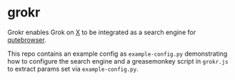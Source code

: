 # grokr
Grokr enables Grok on [X](https://x.com) to be integrated as a search engine for [qutebrowser](https://qutebrowser.org/). 

This repo contains an example config as `example-config.py` demonstrating how to configure the search engine and a greasemonkey script in `grokr.js` to extract params set via `example-config.py`.
